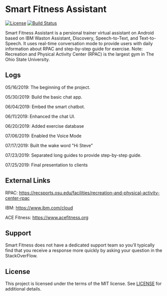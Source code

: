 Smart Fitness Assistant
=======================
[![License](https://img.shields.io/badge/license-MIT-blue.svg)](https://github.com/Chulong-Li/RPAC_And_Work_Assistant/blob/master/LICENSE.md)
[![Build Status](https://travis-ci.com/Chulong-Li/RPAC_And_Work_Assistant.svg?branch=master)](https://travis-ci.com/Chulong-Li/RPAC_And_Work_Assistant)

Smart Fitness Assistant is a persional trainer virtual assistant on Android based on IBM Waston Assistant, Discovery, Speech-to-Text, and Text-to-Speech. It uses real-time conversation mode to provide users with daily information about RPAC and step-by-step guide for exercise. Note: Recreation and Physical Activity Center (RPAC) is the largest gym in The Ohio State University.

Logs
---

05/16/2019: The beginning of the project.

05/30/2019: Build the basic chat app.

06/04/2019: Embed the smart chatbot.

06/11/2019: Enhanced the chat UI.

06/20/2019: Added exercise database

07/06/2019: Enabled the Voice Mode

07/17/2019: Built the wake word "Hi Steve"

07/23/2019: Separated long guides to provide step-by-step guide.

07/25/2019: Final presentation to clients 

External Links
---------------------------

RPAC: https://recsports.osu.edu/facilities/recreation-and-physical-activity-center-rpac

IBM: https://www.ibm.com/cloud

ACE Fitness: https://www.acefitness.org

Support
-------
Smart Fitness does not have a dedicated support team so you’ll typically find that you receive a response more quickly by asking your question in the StackOverFlow.

License
-------

This project is licensed under the terms of the MIT license. See [LICENSE](https://github.com/Chulong-Li/RPAC_And_Work_Assistant/blob/master/LICENSE.md) for additional details.

